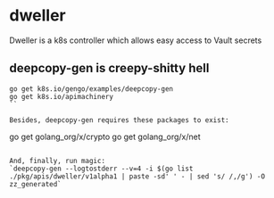 # dweller
Dweller is a k8s controller which allows easy access to Vault secrets

## deepcopy-gen is creepy-shitty hell

```
go get k8s.io/gengo/examples/deepcopy-gen
go get k8s.io/apimachinery
``

Besides, deepcopy-gen requires these packages to exist:

```
go get golang_org/x/crypto
go get golang_org/x/net
```

And, finally, run magic:
`deepcopy-gen --logtostderr --v=4 -i $(go list ./pkg/apis/dweller/v1alpha1 | paste -sd' ' - | sed 's/ /,/g') -O zz_generated`